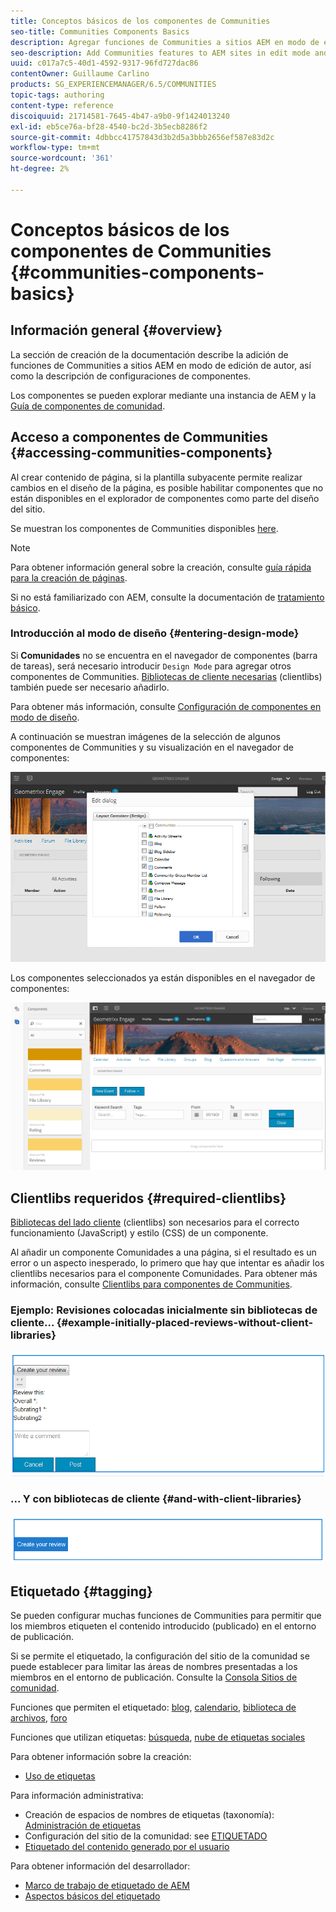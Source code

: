 ```yaml
---
title: Conceptos básicos de los componentes de Communities
seo-title: Communities Components Basics
description: Agregar funciones de Communities a sitios AEM en modo de edición y configurar componentes
seo-description: Add Communities features to AEM sites in edit mode and configure components
uuid: c017a7c5-40d1-4592-9317-96fd727dac86
contentOwner: Guillaume Carlino
products: SG_EXPERIENCEMANAGER/6.5/COMMUNITIES
topic-tags: authoring
content-type: reference
discoiquuid: 21714581-7645-4b47-a9b0-9f1424013240
exl-id: eb5ce76a-bf28-4540-bc2d-3b5ecb8286f2
source-git-commit: 4dbbcc41757843d3b2d5a3bbb2656ef587e83d2c
workflow-type: tm+mt
source-wordcount: '361'
ht-degree: 2%

---
```


# Conceptos básicos de los componentes de Communities {#communities-components-basics}

## Información general {#overview}

La sección de creación de la documentación describe la adición de funciones de Communities a sitios AEM en modo de edición de autor, así como la descripción de configuraciones de componentes.

Los componentes se pueden explorar mediante una instancia de AEM y la [Guía de componentes de comunidad](components-guide.md).

## Acceso a componentes de Communities {#accessing-communities-components}

Al crear contenido de página, si la plantilla subyacente permite realizar cambios en el diseño de la página, es posible habilitar componentes que no están disponibles en el explorador de componentes como parte del diseño del sitio.

Se muestran los componentes de Communities disponibles [here](author-communities.md#available-communities-components).

>[!NOTE]
>
>Para obtener información general sobre la creación, consulte [guía rápida para la creación de páginas](../../help/sites-authoring/qg-page-authoring.md).
>
>Si no está familiarizado con AEM, consulte la documentación de [tratamiento básico](../../help/sites-authoring/basic-handling.md).

### Introducción al modo de diseño {#entering-design-mode}

Si **Comunidades** no se encuentra en el navegador de componentes (barra de tareas), será necesario introducir `Design Mode` para agregar otros componentes de Communities. [Bibliotecas de cliente necesarias](#required-clientlibs) (clientlibs) también puede ser necesario añadirlo.

Para obtener más información, consulte [Configuración de componentes en modo de diseño](../../help/sites-authoring/default-components-designmode.md).

A continuación se muestran imágenes de la selección de algunos componentes de Communities y su visualización en el navegador de componentes:

![diseño de componentes](assets/component-design.png)

Los componentes seleccionados ya están disponibles en el navegador de componentes:

![component-design1](assets/component-design1.png)

## Clientlibs requeridos {#required-clientlibs}

[Bibliotecas del lado cliente](../../help/sites-developing/clientlibs.md) (clientlibs) son necesarios para el correcto funcionamiento (JavaScript) y estilo (CSS) de un componente.

Al añadir un componente Comunidades a una página, si el resultado es un error o un aspecto inesperado, lo primero que hay que intentar es añadir los clientlibs necesarios para el componente Comunidades. Para obtener más información, consulte [Clientlibs para componentes de Communities](clientlibs.md).

### Ejemplo: Revisiones colocadas inicialmente sin bibliotecas de cliente... {#example-initially-placed-reviews-without-client-libraries}

![clientlibs1](assets/clientlibs1.png)

### ... Y con bibliotecas de cliente {#and-with-client-libraries}

![clientlibs2](assets/clientlibs2.png)

## Etiquetado {#tagging}

Se pueden configurar muchas funciones de Communities para permitir que los miembros etiqueten el contenido introducido (publicado) en el entorno de publicación.

Si se permite el etiquetado, la configuración del sitio de la comunidad se puede establecer para limitar las áreas de nombres presentadas a los miembros en el entorno de publicación. Consulte la [Consola Sitios de comunidad](sites-console.md#tagging).

Funciones que permiten el etiquetado: [blog](blog-feature.md), [calendario](calendar.md), [biblioteca de archivos](file-library.md), [foro](forum.md)

Funciones que utilizan etiquetas: [búsqueda](search.md), [nube de etiquetas sociales](tagcloud.md)

Para obtener información sobre la creación:

* [Uso de etiquetas](../../help/sites-authoring/tags.md)

Para información administrativa:

* Creación de espacios de nombres de etiquetas (taxonomía): [Administración de etiquetas](../../help/sites-administering/tags.md)
* Configuración del sitio de la comunidad: see [ETIQUETADO](sites-console.md#tagging)
* [Etiquetado del contenido generado por el usuario](../../help/sites-authoring/tags.md)

Para obtener información del desarrollador:

* [Marco de trabajo de etiquetado de AEM](../../help/sites-developing/framework.md)
* [Aspectos básicos del etiquetado](tag.md)
